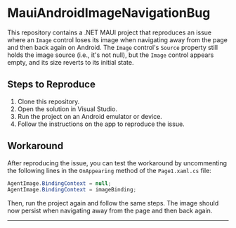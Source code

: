 # MauiAndroidImageNavigationBug

This repository contains a .NET MAUI project that reproduces an issue where an `Image` control loses its image when navigating away from the page and then back again on Android. The `Image` control's `Source` property still holds the image source (i.e., it's not null), but the `Image` control appears empty, and its size reverts to its initial state.

## Steps to Reproduce

1. Clone this repository.
2. Open the solution in Visual Studio.
3. Run the project on an Android emulator or device.
4. Follow the instructions on the app to reproduce the issue.

## Workaround

After reproducing the issue, you can test the workaround by uncommenting the following lines in the `OnAppearing` method of the `Page1.xaml.cs` file:

```csharp
AgentImage.BindingContext = null;
AgentImage.BindingContext = imageBinding;
```

Then, run the project again and follow the same steps. The image should now persist when navigating away from the page and then back again.

---
